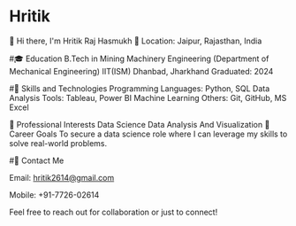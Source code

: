 # Hritik
👋 Hi there, I'm Hritik Raj Hasmukh
📍 Location: Jaipur, Rajasthan, India

#🎓 Education
B.Tech in Mining Machinery Engineering
(Department of Mechanical Engineering)
IIT(ISM) Dhanbad, Jharkhand
Graduated: 2024

#💼 Skills and Technologies
Programming Languages: Python, SQL
Data Analysis Tools: Tableau, Power BI
Machine Learning
Others: Git, GitHub, MS Excel


🌱 Professional Interests
Data Science
Data Analysis And Visualization
🎯 Career Goals
To secure a data science role where I can leverage my skills to solve real-world problems.


#📧 Contact Me

Email: hritik2614@gmail.com

Mobile: +91-7726-02614


Feel free to reach out for collaboration or just to connect!
